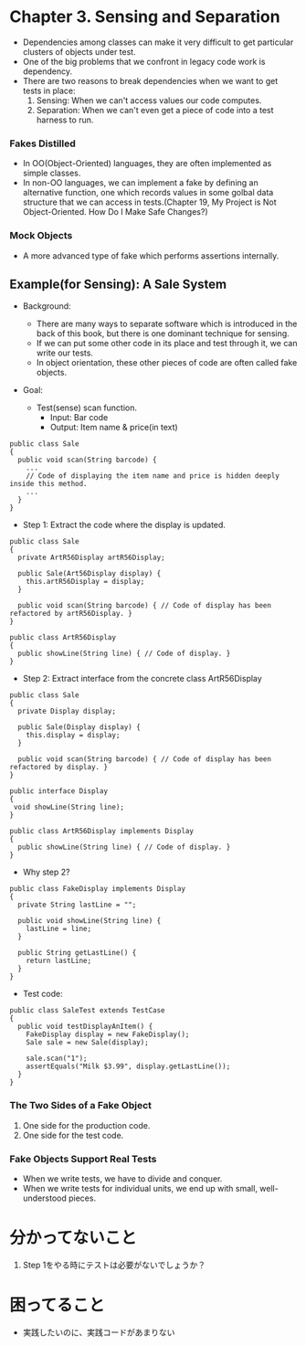 # Chapter 3. Sensing and Separation

* Dependencies among classes can make it very difficult to get particular clusters of objects under test.
* One of the big problems that we confront in legacy code work is dependency.
* There are two reasons to break dependencies when we want to get tests in place:
    1. Sensing: When we can't access values our code computes.
    1. Separation: When we can't even get a piece of code into a test harness to run.

### Fakes Distilled
* In OO(Object-Oriented) languages, they are often implemented as simple classes.
* In non-OO languages, we can implement a fake by defining an alternative function, one which records values in some golbal data structure that we can access in tests.(Chapter 19, My Project is Not Object-Oriented. How Do I Make Safe Changes?)

### Mock Objects
* A more advanced type of fake which performs assertions internally.

## Example(for Sensing): A Sale System

* Background:
    * There are many ways to separate software which is introduced in the back of this book, but there is one dominant technique for sensing.
    * If we can put some other code in its place and test through it, we can write our tests.
    * In object orientation, these other pieces of code are often called fake objects.

* Goal:
    * Test(sense) scan function.
        * Input: Bar code
        * Output: Item name & price(in text)

```
public class Sale
{
  public void scan(String barcode) {
    ...
    // Code of displaying the item name and price is hidden deeply inside this method.
    ...
  }
}
```

* Step 1: Extract the code where the display is updated.

```
public class Sale
{
  private ArtR56Display artR56Display;

  public Sale(Art56Display display) {
    this.artR56Display = display;
  }

  public void scan(String barcode) { // Code of display has been refactored by artR56Display. }
}

public class ArtR56Display
{
  public showLine(String line) { // Code of display. }
}
```

* Step 2: Extract interface from the concrete class ArtR56Display

```
public class Sale
{
  private Display display;

  public Sale(Display display) {
    this.display = display;
  }

  public void scan(String barcode) { // Code of display has been refactored by display. }
}

public interface Display
{
 void showLine(String line);
}

public class ArtR56Display implements Display
{
  public showLine(String line) { // Code of display. }
}

```

* Why step 2?

```
public class FakeDisplay implements Display
{
  private String lastLine = "";

  public void showLine(String line) {
    lastLine = line;
  }

  public String getLastLine() {
    return lastLine;
  }
}
```

* Test code:

```
public class SaleTest extends TestCase
{
  public void testDisplayAnItem() {
    FakeDisplay display = new FakeDisplay();
    Sale sale = new Sale(display);

    sale.scan("1");
    assertEquals("Milk $3.99", display.getLastLine());
  }
}
```

### The Two Sides of a Fake Object
1. One side for the production code.
1. One side for the test code.

### Fake Objects Support Real Tests
* When we write tests, we have to divide and conquer.
* When we write tests for individual units, we end up with small, well-understood pieces.



# 分かってないこと

1. Step 1をやる時にテストは必要がないでしょうか？

# 困ってること
* 実践したいのに、実践コードがあまりない
